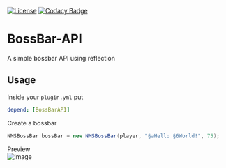 [![License](https://img.shields.io/github/license/Blackoutburst/QuakeCraft.svg)](LICENSE)
[![Codacy Badge](https://app.codacy.com/project/badge/Grade/080241be08834e358369f7d2258a22b5)](https://www.codacy.com/gh/Blackoutburst/BossBar-API/dashboard?utm_source=github.com&amp;utm_medium=referral&amp;utm_content=Blackoutburst/BossBar-API&amp;utm_campaign=Badge_Grade)

# BossBar-API
A simple bossbar API using reflection

## Usage
Inside your `plugin.yml` put
```yaml
depend: [BossBarAPI]
```

Create a bossbar
```java
NMSBossBar bossBar = new NMSBossBar(player, "§aHello §6World!", 75);
```

Preview\
![image](https://user-images.githubusercontent.com/30992311/155023030-e2ee8408-2421-4b30-8bce-c8e57913d84a.png)
